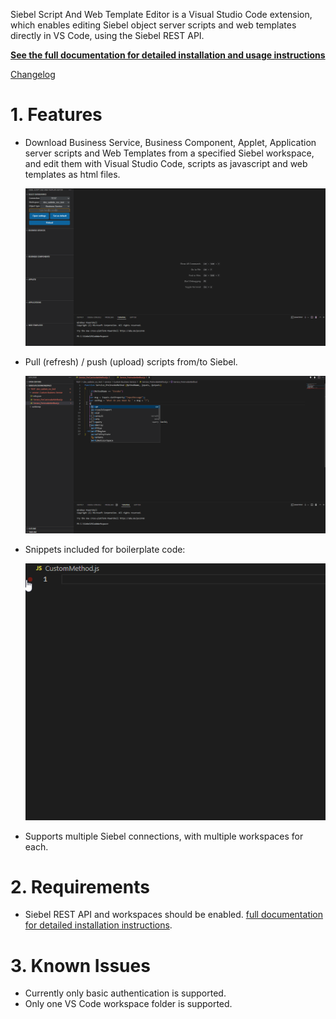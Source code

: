 Siebel Script And Web Template Editor is a Visual Studio Code extension, which enables editing Siebel object server scripts and web templates directly in VS Code, using the Siebel REST API.

[__See the full documentation for detailed installation and usage instructions__](documentation.md)

[Changelog](CHANGELOG.md)

# 1. Features

- Download Business Service, Business Component, Applet, Application server scripts and Web Templates from a specified Siebel workspace, and edit them with Visual Studio Code, scripts as javascript and web templates as html files.

  ![Get server scripts](features/getscripts.gif "Get server scripts")

- Pull (refresh) / push (upload) scripts from/to Siebel.

  ![Push and pull server scripts](features/pushpull.gif "Push and pull server scripts")

- Snippets included for boilerplate code:

  ![Snippet in action](features/snippetgif.gif "Snippet in action")

- Supports multiple Siebel connections, with multiple workspaces for each.


# 2. Requirements

- Siebel REST API and workspaces should be enabled.
[full documentation for detailed installation instructions](documentation.md).

# 3. Known Issues

- Currently only basic authentication is supported.
- Only one VS Code workspace folder is supported.
